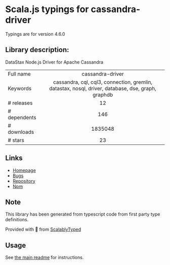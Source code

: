 
# Scala.js typings for cassandra-driver

Typings are for version 4.6.0

## Library description:
DataStax Node.js Driver for Apache Cassandra

|                    |                 |
| ------------------ | :-------------: |
| Full name          | cassandra-driver |
| Keywords           | cassandra, cql, cql3, connection, gremlin, datastax, nosql, driver, database, dse, graph, graphdb |
| # releases         | 12 |
| # dependents       | 146 |
| # downloads        | 1835048 |
| # stars            | 23 |

## Links
- [Homepage](https://github.com/datastax/nodejs-driver#readme)
- [Bugs](https://groups.google.com/a/lists.datastax.com/forum/#!forum/nodejs-driver-user)
- [Repository](https://github.com/datastax/nodejs-driver)
- [Npm](https://www.npmjs.com/package/cassandra-driver)
    


## Note
This library has been generated from typescript code from first party type definitions.

Provided with :purple_heart: from [ScalablyTyped](https://github.com/oyvindberg/ScalablyTyped)

## Usage
See [the main readme](../../readme.md) for instructions.


